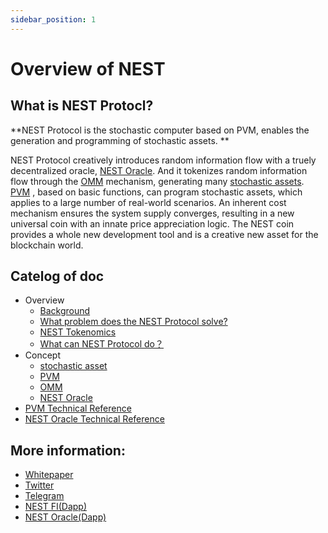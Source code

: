```yaml
---
sidebar_position: 1
---
```


# Overview of NEST

## What is NEST Protocl?
**NEST Protocol is the stochastic computer based on PVM, enables the generation and programming of stochastic assets. **

NEST Protocol creatively introduces random information flow with a truely decentralized oracle, [NEST Oracle](https://nestprotocol.org/docs/Concept/NEST-Oracle).
And it tokenizes random information flow through the [OMM](https://nestprotocol.org/docs/Concept/OMM) mechanism, generating many [stochastic assets](https://nestprotocol.org/docs/Concept/stochastic-assets). 
[PVM](https://nestprotocol.org/docs/Concept/PVM) , based on basic functions, can program stochastic assets, which applies to a large number of real-world scenarios.
An inherent cost mechanism ensures the system supply converges, resulting in a new universal coin with an innate price appreciation logic.
The NEST coin provides a whole new development tool and is a creative new asset for the blockchain world.

## Catelog of doc
- Overview
  - [Background](https://nestprotocol.org/docs/Overview/Background/)
  - [What problem does the NEST Protocol solve?](https://nestprotocol.org/docs/Overview/What-problem-does-the-NEST-Protocol-solve/)
  - [NEST Tokenomics](https://nestprotocol.org/docs/Overview/NEST-Tokenomics/)
  - [What can NEST Protocol do？](https://nestprotocol.org/docs/Overview/What-can-NEST-Protocol-do/)
- Concept
  - [stochastic asset](https://nestprotocol.org/docs/Concept/stochastic-assets/)
  - [PVM](https://nestprotocol.org/docs/Concept/PVM/)
  - [OMM](https://nestprotocol.org/docs/Concept/OMM/)
  - [NEST Oracle](https://nestprotocol.org/docs/Concept/NEST-Oracle/)
- [PVM Technical Reference](https://nestprotocol.org/docs/PVM-Technical-Reference/)
- [NEST Oracle Technical Reference](https://nestprotocol.org/docs/Technical-Reference-NEST-Oracle/)

## More information:
- [Whitepaper](https://www.nestprotocol.org/doc/ennestwhitepaper.pdf)
- [Twitter](https://twitter.com/nest_protocol)
- [Telegram](https://t.me/nest_chat)
- [NEST FI(Dapp)](https://finance.nestprotocol.org/#/swap)
- [NEST Oracle(Dapp)](https://channel.nestprotocol.org/)
